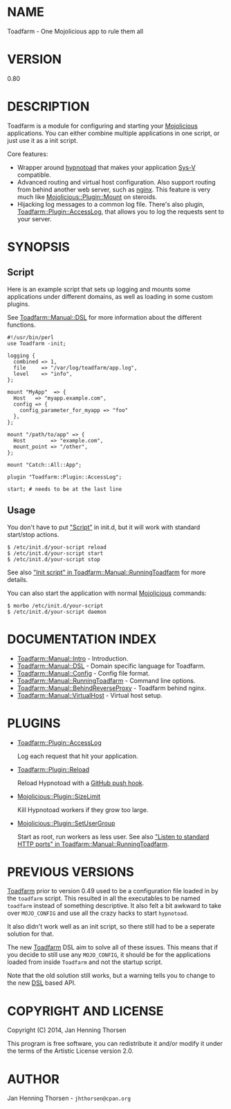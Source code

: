 # NAME

Toadfarm - One Mojolicious app to rule them all

# VERSION

0.80

# DESCRIPTION

Toadfarm is a module for configuring and starting your [Mojolicious](https://metacpan.org/pod/Mojolicious)
applications. You can either combine multiple applications in one script,
or just use it as a init script.

Core features:

- Wrapper around [hypnotoad](https://metacpan.org/pod/Mojo::Server::Hypnotoad) that makes your
application [Sys-V](https://www.debian-administration.org/article/28/Making_scripts_run_at_boot_time_with_Debian)
compatible.
- Advanced routing and virtual host configuration. Also support routing
from behind another web server, such as [nginx](http://nginx.com/).
This feature is very much like [Mojolicious::Plugin::Mount](https://metacpan.org/pod/Mojolicious::Plugin::Mount) on steroids.
- Hijacking log messages to a common log file. There's also plugin,
[Toadfarm::Plugin::AccessLog](https://metacpan.org/pod/Toadfarm::Plugin::AccessLog), that allows you to log the requests sent
to your server.

# SYNOPSIS

## Script

Here is an example script that sets up logging and mounts some applications
under different domains, as well as loading in some custom plugins.

See [Toadfarm::Manual::DSL](https://metacpan.org/pod/Toadfarm::Manual::DSL) for more information about the different functions.

    #!/usr/bin/perl
    use Toadfarm -init;

    logging {
      combined => 1,
      file     => "/var/log/toadfarm/app.log",
      level    => "info",
    };

    mount "MyApp"  => {
      Host   => "myapp.example.com",
      config => {
        config_parameter_for_myapp => "foo"
      },
    };

    mount "/path/to/app" => {
      Host        => "example.com",
      mount_point => "/other",
    };

    mount "Catch::All::App";

    plugin "Toadfarm::Plugin::AccessLog";

    start; # needs to be at the last line

## Usage

You don't have to put ["Script"](#script) in init.d, but it will work with standard
start/stop actions.

    $ /etc/init.d/your-script reload
    $ /etc/init.d/your-script start
    $ /etc/init.d/your-script stop

See also ["Init script" in Toadfarm::Manual::RunningToadfarm](https://metacpan.org/pod/Toadfarm::Manual::RunningToadfarm#Init-script) for more details.

You can also start the application with normal [Mojolicious](https://metacpan.org/pod/Mojolicious) commands:

    $ morbo /etc/init.d/your-script
    $ /etc/init.d/your-script daemon

# DOCUMENTATION INDEX

- [Toadfarm::Manual::Intro](https://metacpan.org/pod/Toadfarm::Manual::Intro) - Introduction.
- [Toadfarm::Manual::DSL](https://metacpan.org/pod/Toadfarm::Manual::DSL) - Domain specific language for Toadfarm.
- [Toadfarm::Manual::Config](https://metacpan.org/pod/Toadfarm::Manual::Config) - Config file format.
- [Toadfarm::Manual::RunningToadfarm](https://metacpan.org/pod/Toadfarm::Manual::RunningToadfarm) - Command line options.
- [Toadfarm::Manual::BehindReverseProxy](https://metacpan.org/pod/Toadfarm::Manual::BehindReverseProxy) - Toadfarm behind nginx.
- [Toadfarm::Manual::VirtualHost](https://metacpan.org/pod/Toadfarm::Manual::VirtualHost) - Virtual host setup.

# PLUGINS

- [Toadfarm::Plugin::AccessLog](https://metacpan.org/pod/Toadfarm::Plugin::AccessLog)

    Log each request that hit your application.

- [Toadfarm::Plugin::Reload](https://metacpan.org/pod/Toadfarm::Plugin::Reload)

    Reload Hypnotoad with a [GitHub push hook](https://help.github.com/articles/about-webhooks/).

- [Mojolicious::Plugin::SizeLimit](https://metacpan.org/pod/Mojolicious::Plugin::SizeLimit)

    Kill Hypnotoad workers if they grow too large.

- [Mojolicious::Plugin::SetUserGroup](https://metacpan.org/pod/Mojolicious::Plugin::SetUserGroup)

    Start as root, run workers as less user. See also
    ["Listen to standard HTTP ports" in Toadfarm::Manual::RunningToadfarm](https://metacpan.org/pod/Toadfarm::Manual::RunningToadfarm#Listen-to-standard-HTTP-ports).

# PREVIOUS VERSIONS

[Toadfarm](https://metacpan.org/pod/Toadfarm) prior to version 0.49 used to be a configuration file loaded in
by the `toadfarm` script. This resulted in all the executables to be named
`toadfarm` instead of something descriptive. It also felt a bit awkward to
take over `MOJO_CONFIG` and use all the crazy hacks to start `hypnotoad`.

It also didn't work well as an init script, so there still had to be a
seperate solution for that.

The new [Toadfarm](https://metacpan.org/pod/Toadfarm) DSL aim to solve all of these issues. This means that
if you decide to still use any `MOJO_CONFIG`, it should be for the
applications loaded from inside `Toadfarm` and not the startup script.

Note that the old solution still works, but a warning tells you to change
to the new [DSL](https://metacpan.org/pod/Toadfarm::Manual::DSL) based API.

# COPYRIGHT AND LICENSE

Copyright (C) 2014, Jan Henning Thorsen

This program is free software, you can redistribute it and/or modify it
under the terms of the Artistic License version 2.0.

# AUTHOR

Jan Henning Thorsen - `jhthorsen@cpan.org`
